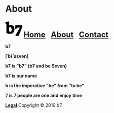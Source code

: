 # About
<img alt="b7" width="54" height="54" src="b7.svg"> <strong><font size="5"><a href="https://b7.github.io">Home</a> &nbsp; <a href="https://b7.github.io/about">About</a> &nbsp; <a href="https://b7.github.io/contact">Contact</a></font></strong>

**b7**

**[ˈbi ˈsɛvən]**

**b7 is "b7" (b7 and be Seven)**

**b7 is our name**

**b is the imperative "be" from "to be"**

**7 is 7 people are one and enjoy time**

<strong><a href="https://b7.github.io/legal">Legal</a></strong> Copyright © 2019 b7
